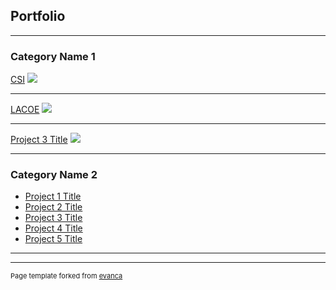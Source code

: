 ## Portfolio

---

### Category Name 1 

[CSI](/hw2.Rmd)
<img src="images/dummy_thumbnail.jpg?raw=true"/>

---
[LACOE](/pdf/sample_presentation.pdf)
<img src="images/dummy_thumbnail.jpg?raw=true"/>

---
[Project 3 Title](/hw1.html)
<img src="images/dummy_thumbnail.jpg?raw=true"/>

---

### Category Name 2

- [Project 1 Title](http://example.com/)
- [Project 2 Title](http://example.com/)
- [Project 3 Title](http://example.com/)
- [Project 4 Title](http://example.com/)
- [Project 5 Title](http://example.com/)

---




---
<p style="font-size:11px">Page template forked from <a href="https://github.com/evanca/quick-portfolio">evanca</a></p>
<!-- Remove above link if you don't want to attibute -->
